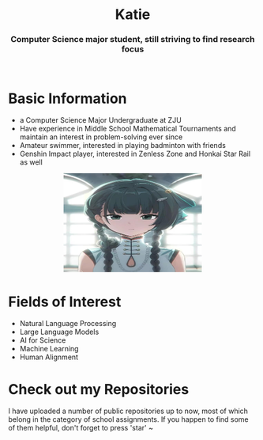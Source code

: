 <h1 align="center">Katie</h1>
<h3 align="center">Computer Science major student, still striving to find research focus</h3>

<br>

# Basic Information
- a Computer Science Major Undergraduate at ZJU
- Have experience in Middle School Mathematical Tournaments and maintain an interest in problem-solving ever since
- Amateur swimmer, interested in playing badminton with friends
- Genshin Impact player, interested in Zenless Zone and Honkai Star Rail as well

<p align="center">
<img src="qingyi.jpg" alt="Qingyi from Zenless Zone" height="200" width="280"/>
</p>

# Fields of Interest
- Natural Language Processing
- Large Language Models
- AI for Science
- Machine Learning
- Human Alignment

# Check out my Repositories
<p align="left">I have uploaded a number of public repositories up to now, most of which belong in the category of school assignments. If you happen to find some of them helpful, don't forget to press 'star' ~</p>
